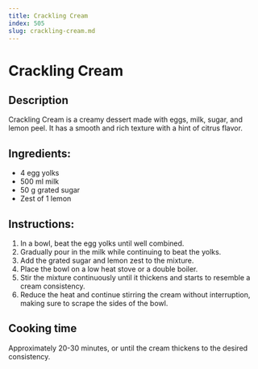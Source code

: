 ```yaml
---
title: Crackling Cream
index: 505
slug: crackling-cream.md
---
```


# Crackling Cream

## Description
Crackling Cream is a creamy dessert made with eggs, milk, sugar, and lemon peel. It has a smooth and rich texture with a hint of citrus flavor.

## Ingredients:
- 4 egg yolks
- 500 ml milk
- 50 g grated sugar
- Zest of 1 lemon

## Instructions:
1. In a bowl, beat the egg yolks until well combined.
2. Gradually pour in the milk while continuing to beat the yolks.
3. Add the grated sugar and lemon zest to the mixture.
4. Place the bowl on a low heat stove or a double boiler.
5. Stir the mixture continuously until it thickens and starts to resemble a cream consistency.
6. Reduce the heat and continue stirring the cream without interruption, making sure to scrape the sides of the bowl.

## Cooking time
Approximately 20-30 minutes, or until the cream thickens to the desired consistency.